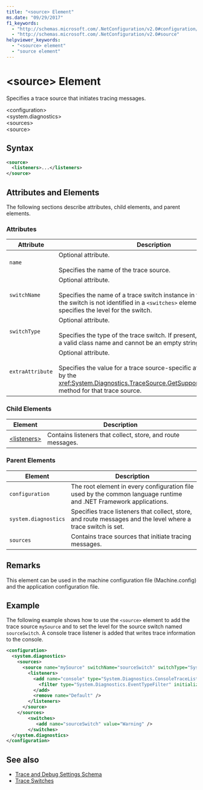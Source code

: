 ```yaml
---
title: "<source> Element"
ms.date: "09/29/2017"
f1_keywords: 
  - "http://schemas.microsoft.com/.NetConfiguration/v2.0#configuration/system.diagnostics/sources/source"
  - "http://schemas.microsoft.com/.NetConfiguration/v2.0#source"
helpviewer_keywords: 
  - "<source> element"
  - "source element"
---
```

# \<source> Element
Specifies a trace source that initiates tracing messages.  
  
 \<configuration>  
\<system.diagnostics>  
\<sources>  
\<source>  
  
## Syntax  
  
```xml  
<source>   
  <listeners>...</listeners>  
</source>  
```  
  
## Attributes and Elements  
 The following sections describe attributes, child elements, and parent elements.  
  
### Attributes  
  
|Attribute|Description|  
|---------------|-----------------|  
|`name`|Optional attribute.<br /><br /> Specifies the name of the trace source.|  
|`switchName`|Optional attribute.<br /><br /> Specifies the name of a trace switch instance in the application. If the switch is not identified in a `<switches>` element, the value specifies the level for the switch.|  
|`switchType`|Optional attribute.<br /><br /> Specifies the type of the trace switch. If present, the type must be a valid class name and cannot be an empty string.|  
|`extraAttribute`|Optional attribute.<br /><br /> Specifies the value for a trace source-specific attribute identified by the <xref:System.Diagnostics.TraceSource.GetSupportedAttributes%2A> method for that trace source.|  
  
### Child Elements  
  
|Element|Description|  
|-------------|-----------------|  
|[\<listeners>](../../../../../docs/framework/configure-apps/file-schema/trace-debug/listeners-element-for-source.md)|Contains listeners that collect, store, and route messages.|  
  
### Parent Elements  
  
|Element|Description|  
|-------------|-----------------|  
|`configuration`|The root element in every configuration file used by the common language runtime and .NET Framework applications.|  
|`system.diagnostics`|Specifies trace listeners that collect, store, and route messages and the level where a trace switch is set.|  
|`sources`|Contains trace sources that initiate tracing messages.|  
  
## Remarks  
 This element can be used in the machine configuration file (Machine.config) and the application configuration file.  
  
## Example  
 The following example shows how to use the `<source>` element to add the trace source `mySource` and to set the level for the source switch named `sourceSwitch`. A console trace listener is added that writes trace information to the console.  
  
```xml  
<configuration>  
  <system.diagnostics>  
    <sources>  
      <source name="mySource" switchName="sourceSwitch" switchType="System.Diagnostics.SourceSwitch"  >  
        <listeners>  
          <add name="console" type="System.Diagnostics.ConsoleTraceListener" >  
            <filter type="System.Diagnostics.EventTypeFilter" initializeData="Error" />  
          </add>  
          <remove name="Default" />  
        </listeners>  
      </source>  
    </sources>  
        <switches>  
           <add name="sourceSwitch" value="Warning" />  
        </switches>    
  </system.diagnostics>   
</configuration>  
```  
  
## See also
- [Trace and Debug Settings Schema](../../../../../docs/framework/configure-apps/file-schema/trace-debug/index.md)
- [Trace Switches](../../../../../docs/framework/debug-trace-profile/trace-switches.md)
